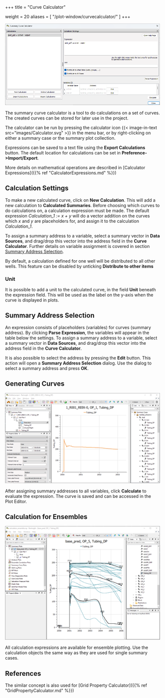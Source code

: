 +++
title = "Curve Calculator"

weight = 20
aliases = [
    "/plot-window/curvecalculator/"
]
+++

![](/images/calculated-data/curve-calculator-ui.png)

The summary curve calculator is a tool to do calculations on a set of curves. The created curves can be stored for later use in the project.

The calculator can be run by pressing the calculator icon {{< image-in-text src="images/Calculator.svg" >}} in the menu bar, or by right-clicking on either a summary case or the summary plot collection.

Expressions can be saved to a text file using the **Export Calculations** button. The default location for calculations can be set in **Preference->Import/Export**.

More details on mathematical operations are described in [Calculator Expressions]({{% ref "CalculatorExpressions.md" %}})

## Calculation Settings
To make a new calculated curve, click on **New Calculation**. This will add a new calculation to **Calculated Summaries**. Before choosing which curves to do calculations on, a calculation expression must be made. The default expression *Calculation_1 := x + y* will do a vector addition on the curves which *x* and *y* are placeholders for, and assign it to the calculation *Calculation_1*. 

To assign a summary address to a variable, select a summary vector in **Data Sources**, and drag/drop this vector into the address field in the **Curve Calculator**. Further details on variable assignment is covered in section [Summary Address Selection](#summary-address-selection). 

By default, a calculation defined for one well will be distributed to all other wells. This feature can be disabled by unticking **Distribute to other items**

### Unit
It is possible to add a unit to the calculated curve, in the field **Unit** beneath the expression field. This will be used as the label on the y-axis when the curve is displayed in plots.

## Summary Address Selection
An expression consists of placeholders (variables) for curves (summary address). By clicking **Parse Expression**, the variables will appear in the table below the settings. To assign a summary address to a variable, select a summary vector in **Data Sources**, and drag/drop this vector into the address field in the **Curve Calculator**.

It is also possible to select the address by pressing the **Edit** button. This action will open a **Summary Address Selection** dialog. Use the dialog to select a summary address and press **OK**.

## Generating Curves
![](/images/calculated-data/calculated-well-curve.png)

After assigning summary addresses to all variables, click **Calculate** to evaluate the expression. The curve is saved and can be accessed in the Plot Editor.


## Calculation for Ensembles
![](/images/calculated-data/calculated-well-curve-ensemble.png)

All calculation expressions are available for ensemble plotting. Use the calculation objects the same way as they are used for single summary cases.


## References
The similar concept is also used for [Grid Property Calculator]({{% ref "GridPropertyCalculator.md" %}})